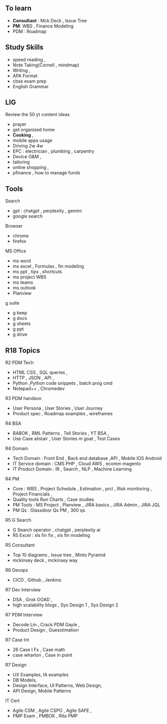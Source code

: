 ## To learn
* **Consultant** : Mck Deck , Issue Tree 
* **PM**: WBS , Finance Modeling 
* PDM : Roadmap

## Study Skills
* speed reading , 
* Note Taking(Cornell , mindmap)
* Writing ,
* APA Format
* cbse exam prep 
* English Grammar  

## LIG
Review the 50 yt content ideas
* prayer
* get organized home
* **Cooking** , 
* mobile apps usage
* Driving 2w 4w 
* EPC : electrician , plumbing , carpentry
* Device O&M , 
* tailoring 
* online shopping , 
* pfinance , how to manage funds

## Tools 
Search
* gpt : chatgpt , perplexity ,  gemini 
* google search

Browser
* chrome 
* firefox 

MS Office
* ms word 
* ms excel , Formulas , fin modeling 
* ms ppt , tips , shortcuts
* ms project WBS 
* ms teams 
* ms outlook
* Planview

g suite
* g keep
* g docs 
* g sheets
* g ppt
* g drive 


## R18 Topics
R2 PDM Tech 
* HTML CSS , SQL queries ,
* HTTP , JSON , API , 
* Python ,Python code snippets , batch prog cmd
* Notepad++ , Chromedev

R3 PDM handson
* User Persona , User Stories , User Journey 
* Product spec , Roadmap examples , wireframes

R4 BSA 
* BABOK , RML Patterns , Tell Stories , YT BSA , 
* Use Case alistair , User Stories  m goat , Test Cases

R4 Domain 
* Tech Domain : Front End , Back end database ,API , Mobile IOS Android
* IT Service domain : CMS PHP , Cloud AWS , ecomm magento
* IT Product Domain : IR , Search , NLP , Machine Learning

R4 PM
* Core : WBS , Project Schedule , Estimation , prcl , Risk monitoring , Project Financials , 
* Quality tools Run Charts , Case studies
* PM Tools :  MS Project , Planview , JIRA basics , JIRA Admin , JIRA JQL
* PM Qs :  Glassdoor Qs PM , 300 qs

R5 G Search 
* G Search operator , chatgpt , perplexity ai
* R5 Excel : xls fin fix , xls fin modeling

R5 Consultant 
* Top 10 diagrams ,  Issue tree , Minto Pyramid 
* mckinsey deck , mckinsey way

R6 Devops 
* CICD , Github , Jenkins

R7 Dev Interview 
* DSA ,  Grok OOAD , 
* high scalability blogs , Sys Design 1 , Sys Design 2

R7 PDM Interview 
* Decode Lin , Crack PDM Gayle , 
* Product Design , Guesstimation

R7 Case Int 
* 26 Case I Fx , Case math 
* case wharton , Case in point

R7 Design 
* UX Examples, IA examples 
* DB Models, 
* Design Interface, UI Patterns, Web Design,
* API Design, Mobile Patterns

IT Cert 
* Agile CSM , Agile CSPO , Agile SAFE , 
* PMP Exam  , PMBOK , Rita PMP


